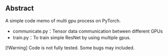 ## Abstract

A simple code memo of multi gpu process on PyTorch.

- communicate.py：Tensor data communication between different GPUs
- train.py：To train simple ResNet by using multiple gpus.

[!Warning] Code is not fully tested. Some bugs may included.

